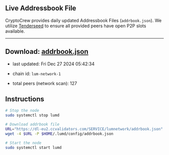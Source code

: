 ## Live Addressbook File

CryptoCrew provides daily updated Addressbook Files (`addrbook.json`). We utilize [Tenderseed](https://github.com/binaryholdings/tenderseed) to ensure all provided peers have open P2P slots available.

---
**Download: [addrbook.json](https://dl-eu2.ccvalidators.com/SERVICE/lumnetwork/addrbook.json)**
---

- last updated: Fri Dec 27 2024 05:42:34
- chain id: `lum-network-1`

- total peers (network scan): 127

## Instructions
```sh
# Stop the node
sudo systemctl stop lumd

# Download addrbook file
URL="https://dl-eu2.ccvalidators.com/SERVICE/lumnetwork/addrbook.json"
wget -4 $URL -P $HOME/.lumd/config/addrbook.json

# Start the node
sudo systemctl start lumd
```
